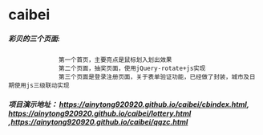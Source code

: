 # caibei
##### 彩贝的三个页面:
                  第一个首页，主要亮点是鼠标划入划出效果
                  第二个页面，抽奖页面，使用jQuery-rotate+js实现
                  第三个页面是登录注册页面，关于表单验证功能，已经做了封装，城市及日期使用js三级联动实现
##### 项目演示地址： https://ainytong920920.github.io/caibei/cbindex.html, https://ainytong920920.github.io/caibei/lottery.html ,https://ainytong920920.github.io/caibei/qqzc.html        
